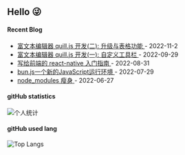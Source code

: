 ## Hello 😜


#### Recent Blog  
 

* <a href='https://www.cnblogs.com/Grewer/p/16853103.html' target='_blank'>富文本编辑器 quill.js 开发(二): 升级与表格功能 </a> - 2022-11-2 
* <a href='https://www.cnblogs.com/Grewer/p/16743592.html' target='_blank'>富文本编辑器 quill.js 开发(一): 自定义工具栏 </a> - 2022-09-29 
* <a href='https://www.cnblogs.com/Grewer/p/16644855.html' target='_blank'>写给前端的 react-native 入门指南 </a> - 2022-08-31 
* <a href='https://www.cnblogs.com/Grewer/p/16534170.html' target='_blank'>bun.js一个新的JavaScript运行环境 </a> - 2022-07-29 
* <a href='https://www.cnblogs.com/Grewer/p/16418137.html' target='_blank'>node_modules 瘦身 </a> - 2022-06-27 



#### gitHub statistics

![个人统计](https://github-readme-stats.vercel.app/api?username=grewer&show_icons=true&icon_color=CE1D2D&text_color=718096&bg_color=ffffff&hide_title=true)


#### gitHub used lang

![Top Langs](https://github-readme-stats.vercel.app/api/top-langs/?username=grewer&layout=compact)

